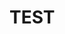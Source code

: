 <html>
<head>
  <title>Accueil - Site officiel de Jonathan GARAYT - garaytj13.github.io</title>
</head>
<body>
  <h1>TEST</h1>
</body>
</html>
